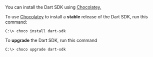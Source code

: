 You can install the Dart SDK using [Chocolatey.][Chocolatey]

To use [Chocolatey][] to install a **stable** release of the Dart SDK, run this
command:

```terminal
C:\> choco install dart-sdk
```

To **upgrade** the Dart SDK, run this command

```terminal
C:\> choco upgrade dart-sdk
```

[Chocolatey]: https://chocolatey.org
